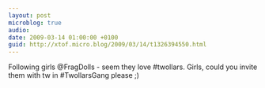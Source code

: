 ```yaml
---
layout: post
microblog: true
audio: 
date: 2009-03-14 01:00:00 +0100
guid: http://xtof.micro.blog/2009/03/14/t1326394550.html
---
```

Following girls @FragDolls - seem they love #twollars. Girls, could you invite them with tw in #TwollarsGang please ;)
